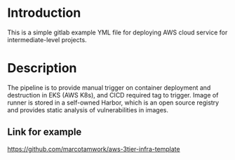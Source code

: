 # Introduction
This is a simple gitlab example YML file for deploying AWS cloud service for intermediate-level projects.

# Description
The pipeline is to provide manual trigger on container deployment and destruction in EKS (AWS K8s), and CICD required tag to trigger. Image of runner is stored in a self-owned Harbor, which is an open source registry and provides static analysis of vulnerabilities in images.

## Link for example

https://github.com/marcotamwork/aws-3tier-infra-template

